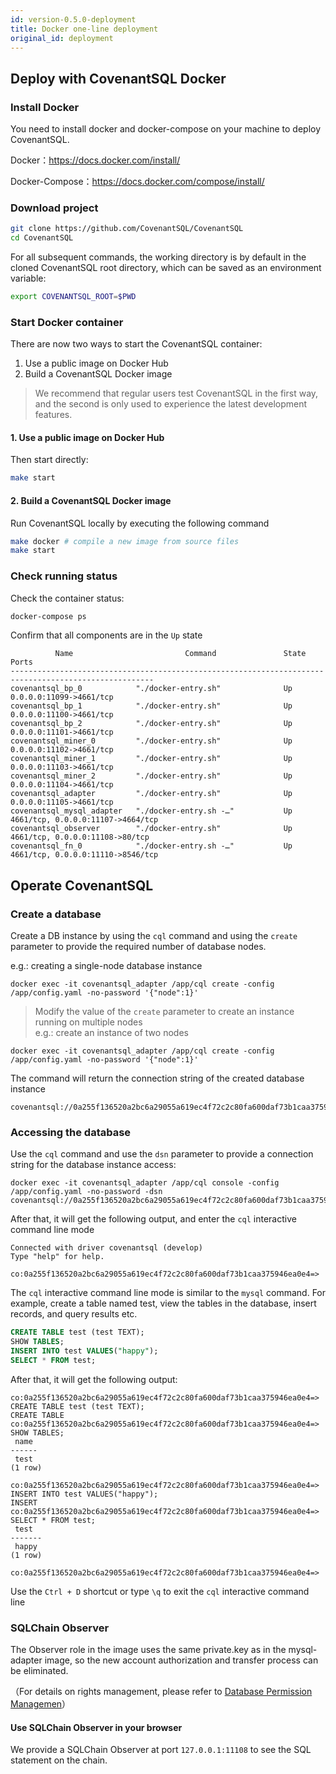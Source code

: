 ```yaml
---
id: version-0.5.0-deployment
title: Docker one-line deployment
original_id: deployment
---
```

## Deploy with CovenantSQL Docker

### Install Docker

You need to install docker and docker-compose on your machine to deploy CovenantSQL.

Docker：https://docs.docker.com/install/

Docker-Compose：https://docs.docker.com/compose/install/

### Download project

```bash
git clone https://github.com/CovenantSQL/CovenantSQL
cd CovenantSQL
```

For all subsequent commands, the working directory is by default in the cloned CovenantSQL root directory, which can be saved as an environment variable:

```bash
export COVENANTSQL_ROOT=$PWD
```

### Start Docker container

There are now two ways to start the CovenantSQL container:

1. Use a public image on Docker Hub
2. Build a CovenantSQL Docker image

> We recommend that regular users test CovenantSQL in the first way, and the second is only used to experience the latest development features.

#### 1. Use a public image on Docker Hub

Then start directly:

```bash
make start
```

#### 2. Build a CovenantSQL Docker image

Run CovenantSQL locally by executing the following command

```bash
make docker # compile a new image from source files
make start
```

### Check running status

Check the container status:

```bash
docker-compose ps
```

Confirm that all components are in the `Up` state

```shell
          Name                         Command               State                 Ports
------------------------------------------------------------------------------------------------------
covenantsql_bp_0            "./docker-entry.sh"              Up        0.0.0.0:11099->4661/tcp
covenantsql_bp_1            "./docker-entry.sh"              Up        0.0.0.0:11100->4661/tcp
covenantsql_bp_2            "./docker-entry.sh"              Up        0.0.0.0:11101->4661/tcp
covenantsql_miner_0         "./docker-entry.sh"              Up        0.0.0.0:11102->4661/tcp
covenantsql_miner_1         "./docker-entry.sh"              Up        0.0.0.0:11103->4661/tcp
covenantsql_miner_2         "./docker-entry.sh"              Up        0.0.0.0:11104->4661/tcp
covenantsql_adapter         "./docker-entry.sh"              Up        0.0.0.0:11105->4661/tcp
covenantsql_mysql_adapter   "./docker-entry.sh -…"           Up        4661/tcp, 0.0.0.0:11107->4664/tcp
covenantsql_observer        "./docker-entry.sh"              Up        4661/tcp, 0.0.0.0:11108->80/tcp
covenantsql_fn_0            "./docker-entry.sh -…"           Up        4661/tcp, 0.0.0.0:11110->8546/tcp
```

## Operate CovenantSQL

### Create a database

Create a DB instance by using the `cql` command and using the `create` parameter to provide the required number of database nodes.

e.g.: creating a single-node database instance

```shell
docker exec -it covenantsql_adapter /app/cql create -config /app/config.yaml -no-password '{"node":1}'
```

> Modify the value of the `create` parameter to create an instance running on multiple nodes  
> e.g.: create an instance of two nodes

```shell
docker exec -it covenantsql_adapter /app/cql create -config /app/config.yaml -no-password '{"node":1}'
```

The command will return the connection string of the created database instance

```shell
covenantsql://0a255f136520a2bc6a29055a619ec4f72c2c80fa600daf73b1caa375946ea0e4
```

### Accessing the database

Use the `cql` command and use the `dsn` parameter to provide a connection string for the database instance access:

```shell
docker exec -it covenantsql_adapter /app/cql console -config /app/config.yaml -no-password -dsn covenantsql://0a255f136520a2bc6a29055a619ec4f72c2c80fa600daf73b1caa375946ea0e4
 ```

After that, it will get the following output, and enter the `cql` interactive command line mode

```shell
Connected with driver covenantsql (develop)
Type "help" for help.

co:0a255f136520a2bc6a29055a619ec4f72c2c80fa600daf73b1caa375946ea0e4=>
```

The `cql` interactive command line mode is similar to the `mysql` command. For example, create a table named test, view the tables in the database, insert records, and query results etc.

```sql
CREATE TABLE test (test TEXT);
SHOW TABLES;
INSERT INTO test VALUES("happy");
SELECT * FROM test;
```

After that, it will get the following output:

```shell
co:0a255f136520a2bc6a29055a619ec4f72c2c80fa600daf73b1caa375946ea0e4=> CREATE TABLE test (test TEXT);
CREATE TABLE
co:0a255f136520a2bc6a29055a619ec4f72c2c80fa600daf73b1caa375946ea0e4=> SHOW TABLES;
 name
------
 test
(1 row)

co:0a255f136520a2bc6a29055a619ec4f72c2c80fa600daf73b1caa375946ea0e4=> INSERT INTO test VALUES("happy");
INSERT
co:0a255f136520a2bc6a29055a619ec4f72c2c80fa600daf73b1caa375946ea0e4=> SELECT * FROM test;
 test
-------
 happy
(1 row)

co:0a255f136520a2bc6a29055a619ec4f72c2c80fa600daf73b1caa375946ea0e4=>
```

Use the `Ctrl + D` shortcut or type `\q` to exit the `cql` interactive command line

### SQLChain Observer

The Observer role in the image uses the same private.key as in the mysql-adapter image, so the new account authorization and transfer process can be eliminated.

（For details on rights management, please refer to [Database Permission Managemen](cql.md#数据库权限管理)）

#### Use SQLChain Observer in your browser

We provide a SQLChain Observer at port `127.0.0.1:11108` to see the SQL statement on the chain.